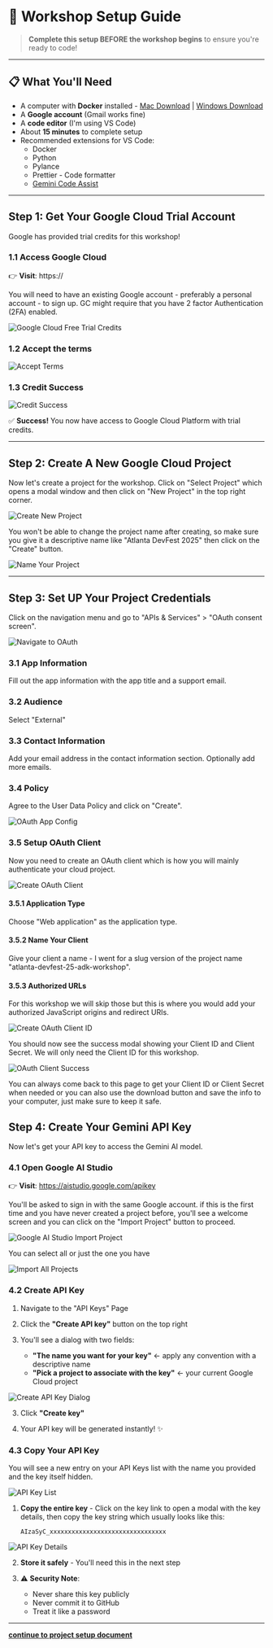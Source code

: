 # 🚀 Workshop Setup Guide

> **Complete this setup BEFORE the workshop begins** to ensure you're ready to code!

---

## 📋 What You'll Need

- A computer with **Docker** installed - [Mac Download](https://docs.docker.com/desktop/setup/install/mac-install/) | [Windows Download](https://docs.docker.com/desktop/setup/install/windows-install/)
- A **Google account** (Gmail works fine)
- A **code editor** (I'm using VS Code)
- About **15 minutes** to complete setup
- Recommended extensions for VS Code:
  - Docker
  - Python
  - Pylance
  - Prettier - Code formatter
  - [Gemini Code Assist](https://marketplace.visualstudio.com/items?itemName=Google.geminicodeassist) 
---

## Step 1: Get Your Google Cloud Trial Account

Google has provided trial credits for this workshop!

### 1.1 Access Google Cloud

👉 **Visit**: https://<instructor-provided-url>

You will need to have an existing Google account - preferably a personal account - to sign up. GC might require that you have 2 factor Authentication (2FA) enabled.

![Google Cloud Free Trial Credits](./images/1-access-credit.png)

### 1.2 Accept the terms


![Accept Terms](./images/2-accept-terms.jpg)

### 1.3 Credit Success

![Credit Success](./images/3-credit-success.jpg)

✅ **Success!** You now have access to Google Cloud Platform with trial credits.

---

## Step 2: Create A New Google Cloud Project

Now let's create a project for the workshop. Click on "Select Project" which opens a modal window and then click on "New Project" in the top right corner.

![Create New Project](./images/4-create-new-cloud-project.png)

You won't be able to change the project name after creating, so make sure you give it a descriptive name like "Atlanta DevFest 2025" then click on the "Create" button.

![Name Your Project](./images/5-name-and-create-project.png)

---

## Step 3: Set UP Your Project Credentials

Click on the navigation menu and go to "APIs & Services" > "OAuth consent screen".

![Navigate to OAuth](./images/6-navigate-to-oauth.png)

### 3.1 App Information
Fill out the app information with the app title and a support email.

### 3.2 Audience
Select "External" 

### 3.3 Contact Information
Add your email address in the contact information section. Optionally add more emails.

### 3.4 Policy
Agree to the User Data Policy and click on "Create".

![OAuth App Config](./images/7-oauth-config.png)

### 3.5 Setup OAuth Client

Now you need to create an OAuth client which is how you will mainly authenticate your cloud project.

![Create OAuth Client](./images/8-create-oauth-client.png)

#### 3.5.1 Application Type

Choose "Web application" as the application type.

#### 3.5.2 Name Your Client

Give your client a name - I went for a slug version of the project name "atlanta-devfest-25-adk-workshop".

#### 3.5.3 Authorized URLs

For this workshop we will skip those but this is where you would add your authorized JavaScript origins and redirect URIs.

![Create OAuth Client ID](./images/9-create-oauth-client-id.png)

You should now see the success modal showing your Client ID and Client Secret. We will only need the Client ID for this workshop.

![OAuth Client Success](./images/10-oauth-client-created.png)

You can always come back to this page to get your Client ID or Client Secret when needed or you can also use the download button and save the info to your computer, just make sure to keep it safe.

## Step 4: Create Your Gemini API Key

Now let's get your API key to access the Gemini AI model.

### 4.1 Open Google AI Studio

👉 **Visit**: https://aistudio.google.com/apikey

You'll be asked to sign in with the same Google account. if this is the first time and you have never created a project before, you'll see a welcome screen and you can click on the "Import Project" button to proceed.

![Google AI Studio Import Project](./images/11-ai-studio-import-project.png)

You can select all or just the one you have

![Import All Projects](./images/12-import-all-cloud-projects.png)

### 4.2 Create API Key

1. Navigate to the "API Keys" Page

2. Click the **"Create API key"** button on the top right

3. You'll see a dialog with two fields:
   - **"The name you want for your key"** ← apply any convention with a descriptive name
   - **"Pick a project to associate with the key"** ← your current Google Cloud project

![Create API Key Dialog](./images/13-new-key-setup-modal.png)   

3. Click **"Create key"**

4. Your API key will be generated instantly! ✨

### 4.3 Copy Your API Key

You will see a new entry on your API Keys list with the name you provided and the key itself hidden.

![API Key List](./images/14-new-entry-on-key-list.png)

1. **Copy the entire key** - Click on the key link to open a modal with the key details, then copy the key string which usually looks like this:
   ```
   AIzaSyC_xxxxxxxxxxxxxxxxxxxxxxxxxxxxxxxx
   ```

![API Key Details](./images/14-api-key-details.png)

2. **Store it safely** - You'll need this in the next step

3. ⚠️ **Security Note**:
   - Never share this key publicly
   - Never commit it to GitHub
   - Treat it like a password

---

**[continue to project setup document](./0-B-SETUP-GUIDE-PROJECT.md)**
